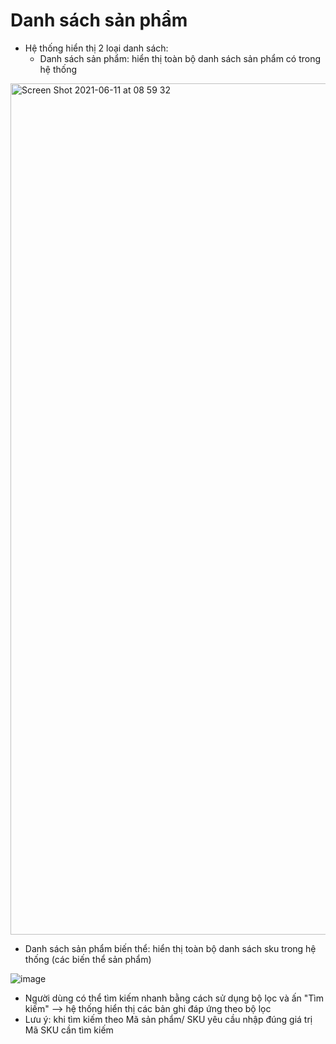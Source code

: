 # Danh sách sản phẩm
- Hệ thống hiển thị 2 loại danh sách:
  + Danh sách sản phẩm: hiển thị toàn bộ danh sách sản phẩm có trong hệ thống
  
<img width="1362" alt="Screen Shot 2021-06-11 at 08 59 32" src="https://user-images.githubusercontent.com/73808891/121619821-68ab6b80-ca93-11eb-910b-508d772f93ff.png">

  + Danh sách sản phẩm biến thể: hiển thị toàn bộ danh sách sku trong hệ thống (các biến thể sản phẩm)

![image](https://user-images.githubusercontent.com/73808891/121619815-65b07b00-ca93-11eb-8aa8-7babc54c5ffb.png)

- Người dùng có thể tìm kiếm nhanh bằng cách sử dụng bộ lọc và ấn "Tìm kiếm" --> hệ thống hiển thị các bản ghi đáp ứng theo bộ lọc
- Lưu ý: khi tìm kiếm theo Mã sản phẩm/ SKU yêu cầu nhập đúng giá trị Mã SKU cần tìm kiếm
